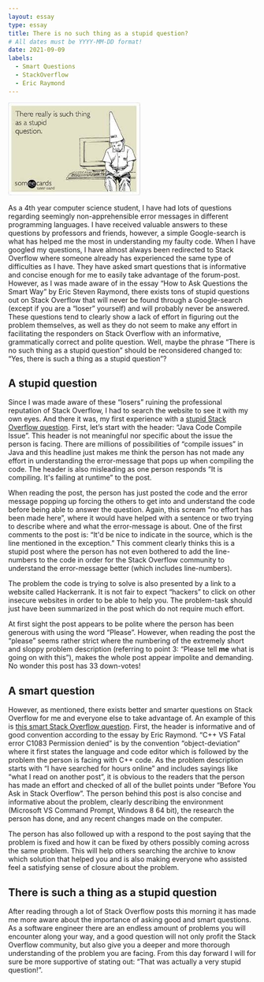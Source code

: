 ```yaml
---
layout: essay
type: essay
title: There is no such thing as a stupid question?
# All dates must be YYYY-MM-DD format!
date: 2021-09-09
labels:
  - Smart Questions
  - StackOverflow
  - Eric Raymond
---
```


<img class="ui medium right floated rounded image" src="../images/question.jpeg">

As a 4th year computer science student, I have had lots of questions regarding seemingly non-apprehensible error messages in different programming languages. I have received valuable answers to these questions by professors and friends, however, a simple Google-search is what has helped me the most in understanding my faulty code. When I have googled my questions, I have almost always been redirected to Stack Overflow where someone already has experienced the same type of difficulties as I have. They have asked smart questions that is informative and concise enough for me to easily take advantage of the forum-post. However, as I was made aware of in the essay “How to Ask Questions the Smart Way” by Eric Steven Raymond, there exists tons of stupid questions out on Stack Overflow that will never be found through a Google-search (except if you are a “loser” yourself) and will probably never be answered. These questions tend to clearly show a lack of effort in figuring out the problem themselves, as well as they do not seem to make any effort in facilitating the responders on Stack Overflow with an informative, grammatically correct and polite question. Well, maybe the phrase “There is no such thing as a stupid question” should be reconsidered changed to: “Yes, there is such a thing as a stupid question”?

## A stupid question
Since I was made aware of these “losers” ruining the professional reputation of Stack Overflow, I had to search the website to see it with my own eyes. And there it was, my first experience with a [stupid Stack Overflow question]( https://stackoverflow.com/questions/39601887/java-code-compile-issue). First, let’s start with the header: “Java Code Compile Issue”. This header is not meaningful nor specific about the issue the person is facing. There are millions of possibilities of “compile issues” in Java and this headline just makes me think the person has not made any effort in understanding the error-message that pops up when compiling the code. The header is also misleading as one person responds “It is compiling. It's failing at runtime” to the post.

When reading the post, the person has just posted the code and the error message popping up forcing the others to get into and understand the code before being able to answer the question. Again, this scream “no effort has been made here”, where it would have helped with a sentence or two trying to describe where and what the error-message is about. One of the first comments to the post is: “It'd be nice to indicate in the source, which is the line mentioned in the exception.” This comment clearly thinks this is a stupid post where the person has not even bothered to add the line-numbers to the code in order for the Stack Overflow community to understand the error-message better (which includes line-numbers). 

The problem the code is trying to solve is also presented by a link to a website called Hackerrank. It is not fair to expect “hackers” to click on other insecure websites in order to be able to help you. The problem-task should just have been summarized in the post which do not require much effort. 

At first sight the post appears to be polite where the person has been generous with using the word “Please”. However, when reading the post the “please” seems rather strict where the numbering of the extremely short and sloppy problem description (referring to point 3: “Please tell **me** what is going on with this”), makes the whole post appear impolite and demanding. No wonder this post has 33 down-votes!  

## A smart question
However, as mentioned, there exists better and smarter questions on Stack Overflow for me and everyone else to take advantage of. An example of this is [this smart Stack Overflow question]( https://stackoverflow.com/questions/31500012/c-vs-fatal-error-c1083-permission-denied). First, the header is informative and of good convention according to the essay by Eric Raymond. “C++ VS Fatal error C1083 Permission denied” is by the convention “object-deviation” where it first states the language and code editor which is followed by the problem the person is facing with C++ code. As the problem description starts with “I have searched for hours online” and includes sayings like “what I read on another post”, it is obvious to the readers that the person has made an effort and checked of all of the bullet points under “Before You Ask in Stack Overflow”.  The person behind this post is also concise and informative about the problem, clearly describing the environment (Microsoft VS Command Prompt, Windows 8 64 bit), the research the person has done, and any recent changes made on the computer. 

The person has also followed up with a respond to the post saying that the problem is fixed and how it can be fixed by others possibly coming across the same problem. This will help others searching the archive to know which solution that helped you and is also making everyone who assisted feel a satisfying sense of closure about the problem. 

## There is such a thing as a stupid question
After reading through a lot of Stack Overflow posts this morning it has made me more aware about the importance of asking good and smart questions. As a software engineer there are an endless amount of problems you will encounter along your way, and a good question will not only profit the Stack Overflow community, but also give you a deeper and more thorough understanding of the problem you are facing.  From this day forward I will for sure be more supportive of stating out: “That was actually a very stupid question!”. 




